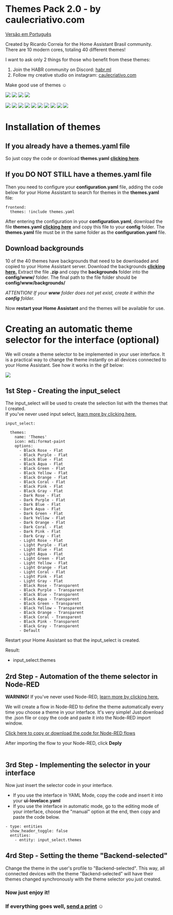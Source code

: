 # Themes Pack 2.0 - by caulecriativo.com
[Versão em Português](README-PT-BR.md)

Created by Ricardo Correia for the Home Assistant Brasil community.
<br> There are 10 modern cores, totaling 40 different themes!

I want to ask only 2 things for those who benefit from these themes:

1) Join the HABR community on Discord: [habr.ml](http://habr.ml)
2) Follow my creative studio on instagram: [caulecriativo.com](http://caulecriativo.com)

Make good use of themes ☺️


![](images/pack1.png)
![](images/pack2.png)
![](images/pack3.png)
![](images/pack4.png)



![](images/01-rose.png)
![](images/02-purple.png)
![](images/03-blue.png)
![](images/04-aqua.png)
![](images/05-green.png)
![](images/06-yellow.png)
![](images/07-orange.png)
![](images/08-coral.png)
![](images/09-pink.png)
![](images/10-gray.png)


# Installation of themes

## If you already have a themes.yaml file

So just copy the code or download **themes.yaml** [**clicking here**](https://github.com/orickcorreia/ha-themes-pack-2.0/blob/master/src/en/themes.yaml).


## If you DO NOT STILL have a themes.yaml file

Then you need to configure your **configuration.yaml** file, adding the code below for your Home Assistant to search for themes in the **themes.yaml** file:

```
frontend:
  themes: !include themes.yaml
```

After entering the configuration in your **configuration.yaml**, download the file **themes.yaml** [**clicking here**](https://raw.githubusercontent.com/orickcorreia/ha-themes-pack-2.0/master/src/en/themes.yaml) and copy this file to your **config** folder. The **themes.yaml** file must be in the same folder as the **configuration.yaml** file.


## Download backgrounds
10 of the 40 themes have backgrounds that need to be downloaded and copied to your Home Assistant server. Download the backgrounds [**clicking here.**](https://github.com/orickcorreia/ha-themes-pack-2.0/raw/master/src/backgrounds.zip) Extract the file **.zip** and copy the **backgrounds** folder into the **config/www/** folder. The final path to the file folder should be **config/www/backgrounds/**


*ATTENTION! If your **www** folder does not yet exist, create it within the **config** folder.*


Now **restart your Home Assistant** and the themes will be available for use.



# Creating an automatic theme selector for the interface (optional)

We will create a theme selector to be implemented in your user interface. It is a practical way to change the theme instantly on all devices connected to your Home Assistant. See how it works in the gif below:

![](https://github.com/orickcorreia/ha-themes-pack-2.0/blob/master/images/seletor.gif)

## 1st Step - Creating the input_select
The input_select will be used to create the selection list with the themes that I created. <br>
If you've never used input select, [learn more by clicking here.](https://www.home-assistant.io/integrations/input_select)


```
input_select:

  themes:
    name: 'Themes'
    icon: mdi:format-paint
    options:
      - Black Rose - Flat
      - Black Purple - Flat
      - Black Blue - Flat 
      - Black Aqua - Flat
      - Black Green - Flat
      - Black Yellow - Flat
      - Black Orange - Flat
      - Black Coral - Flat
      - Black Pink - Flat
      - Black Gray - Flat
      - Dark Rose - Flat
      - Dark Purple - Flat
      - Dark Blue - Flat 
      - Dark Aqua - Flat
      - Dark Green - Flat
      - Dark Yellow - Flat
      - Dark Orange - Flat
      - Dark Coral - Flat
      - Dark Pink - Flat
      - Dark Gray - Flat
      - Light Rose - Flat
      - Light Purple - Flat
      - Light Blue - Flat 
      - Light Aqua - Flat
      - Light Green - Flat
      - Light Yellow - Flat
      - Light Orange - Flat
      - Light Coral - Flat
      - Light Pink - Flat
      - Light Gray - Flat
      - Black Rose - Transparent
      - Black Purple - Transparent
      - Black Blue - Transparent 
      - Black Aqua - Transparent
      - Black Green - Transparent
      - Black Yellow - Transparent
      - Black Orange - Transparent
      - Black Coral - Transparent
      - Black Pink - Transparent
      - Black Gray - Transparent      
      - Default
```
Restart your Home Assistant so that the input_select is created.


Result:
* input_select.themes



## 2rd Step - Automation of the theme selector in Node-RED

**WARNING!** If you've never used Node-RED, [learn more by clicking here.](https://github.com/hassio-addons/addon-node-red)


We will create a flow in Node-RED to define the theme automatically every time you choose a theme in your interface. It's very simple! Just download the .json file or copy the code and paste it into the Node-RED import window.

[Click here to copy or download the code for Node-RED flows](https://raw.githubusercontent.com/orickcorreia/ha-themes-pack-2.0/master/src/seletor_theme_nodered.json)


After importing the flow to your Node-RED, click **Deply** <br> <br>

## 3rd Step - Implementing the selector in your interface

Now just insert the selector code in your interface.
* If you use the interface in YAML Mode, copy the code and insert it into your **ui-lovelace.yaml**
* If you use the interface in automatic mode, go to the editing mode of your interface, choose the "manual" option at the end, then copy and paste the code below.

``` 
- type: entities
  show_header_toggle: false
  entities:
    - entity: input_select.themes

``` 

## 4rd Step - Setting the theme "Backend-selected"

Change the theme in the user's profile to "Backend-selected". This way, all connected devices with the theme "Backend-selected" will have their themes changed synchronously with the theme selector you just created.


### Now just enjoy it!
### If everything goes well, [send a print](http://api.whatsapp.com/send?phone=5565999593909) ☺️
